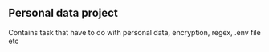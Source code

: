 ## Personal data project
Contains task that have to do with personal data, encryption, regex, .env file etc
